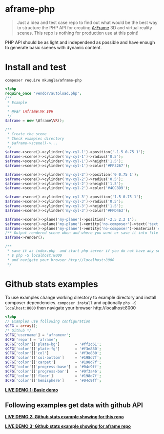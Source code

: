 # aframe-php

> Just a idea and test case repo to find out what would be the best way to structure the PHP API for creating [A-Frame](https://aframe.io/d) 3D and virtual reality scenes. This repo is nothing for production use at this point!

PHP API should be as light and independend as possible and have enough to generate basic scenes with dynamic content.

# Install and test

`composer require mkungla/aframe-php`

````php
<?php
require_once 'vendor/autoload.php';
/**
 * Esample
 *
 * @var \Aframe\VR $VR
 */
$aframe = new \Aframe\VR();

/**
 * Create the scene
 * Check examples directory
 * $aframe->scene()->...
 */
$aframe->scene()->cylinder('my-cyl-1')->position('-1.5 0.75 1');
$aframe->scene()->cylinder('my-cyl-1')->radius('0.5');
$aframe->scene()->cylinder('my-cyl-1')->height('1.5');
$aframe->scene()->cylinder('my-cyl-1')->color('#FF3267');

$aframe->scene()->cylinder('my-cyl-2')->position('0 0.75 1');
$aframe->scene()->cylinder('my-cyl-2')->radius('0.5');
$aframe->scene()->cylinder('my-cyl-2')->height('1.5');
$aframe->scene()->cylinder('my-cyl-2')->color('#4CC3D9');

$aframe->scene()->cylinder('my-cyl-3')->position('1.5 0.75 1');
$aframe->scene()->cylinder('my-cyl-3')->radius('0.5');
$aframe->scene()->cylinder('my-cyl-3')->height('1.5');
$aframe->scene()->cylinder('my-cyl-3')->color('#FFD463');

$aframe->scene()->plane('my-plane')->position('-2.5 2.2 1');
$aframe->scene()->plane('my-plane')->entity('no-composer')->text('text:Without composer, using own autoloader!; size:.2');
$aframe->scene()->plane('my-plane')->entity('no-composer')->material('color: #000');
/** Output rendered scene when and where you want or save it into file **/
$aframe->render();

/**
 * save it as index.php  and start php server if you do not have any server running already
 * $ php -S localhost:8000
 * and navigate your browser http://localhost:8000
 */

````


# Github stats examples
To use examples change working directory to example directory and install composer dependencies.
`composer install` 
and optionally
`php -S localhost:8000`
then navigate your browser http://localhost:8000

````php
<?php
// Examples use following configuration
$CFG = array();
/* Github */
$CFG['username'] = 'aframevr';
$CFG['repo'] = 'aframe';
$CFG['color']['plate-bg']       = '#ff2c61';
$CFG['color']['plate-fg']       = '#f3e830';
$CFG['color']['col']            = '#f3e830';
$CFG['color']['col-bottom']     = '#198d7f';
$CFG['color']['carpet']         = '#198d7f';
$CFG['color']['progress-base']  = '#04c9ff';
$CFG['color']['progress-bar']   = '#0f3a46';
$CFG['color']['floor']          = '#198d7f';
$CFG['color']['hemisphere']     = '#04c9ff';
````

**[LIVE DEMO 1: Basic demo](https://okramlabs.com/sandbox/aframe-php/demo/)**
## Following examples get data with github API 

**[LIVE DEMO 2: Github stats example showing for this repo](https://okramlabs.com/sandbox/aframe-php/github/aframe-php/)**

**[LIVE DEMO 3: Github stats example showing for aframe repo](https://okramlabs.com/sandbox/aframe-php/github/aframe/)**

